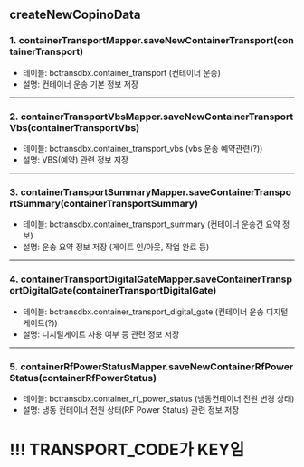 
## createNewCopinoData
### 1. containerTransportMapper.saveNewContainerTransport(containerTransport)
- 테이블: bctransdbx.container_transport (컨테이너 운송)
- 설명: 컨테이너 운송 기본 정보 저장

---
### 2. containerTransportVbsMapper.saveNewContainerTransportVbs(containerTransportVbs)
- 테이블: bctransdbx.container_transport_vbs (vbs 운송 예약관련(?))
- 설명: VBS(예약) 관련 정보 저장

---
### 3. containerTransportSummaryMapper.saveContainerTransportSummary(containerTransportSummary)
- 테이블: bctransdbx.container_transport_summary (컨테이너 운송건 요약 정보)
- 설명: 운송 요약 정보 저장 (게이트 인/아웃, 작업 완료 등)

---
### 4. containerTransportDigitalGateMapper.saveContainerTransportDigitalGate(containerTransportDigitalGate)
- 테이블: bctransdbx.container_transport_digital_gate (컨테이너 운송 디지털 게이트(?))
- 설명: 디지털게이트 사용 여부 등 관련 정보 저장

---
### 5. containerRfPowerStatusMapper.saveNewContainerRfPowerStatus(containerRfPowerStatus)
- 테이블: bctransdbx.container_rf_power_status (냉동컨테이너 전원 변경 상태)
- 설명: 냉동 컨테이너 전원 상태(RF Power Status) 관련 정보 저장



# !!! TRANSPORT_CODE가 KEY임